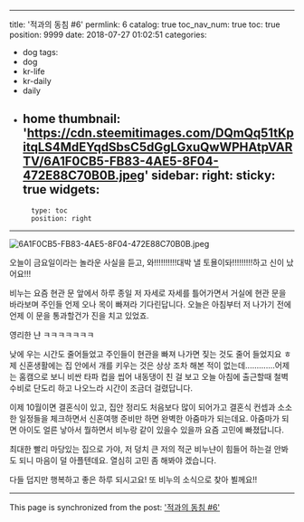 
---
title: '적과의 동침 #6'
permlink: 6
catalog: true
toc_nav_num: true
toc: true
position: 9999
date: 2018-07-27 01:02:51
categories:
- dog
tags:
- dog
- kr-life
- kr-daily
- daily
- home
thumbnail: 'https://cdn.steemitimages.com/DQmQq51tKpitqLS4MdEYqdSbsC5dGgLGxuQwWPHAtpVARTV/6A1F0CB5-FB83-4AE5-8F04-472E88C70B0B.jpeg'
sidebar:
    right:
        sticky: true
widgets:
    -
        type: toc
        position: right
---


![6A1F0CB5-FB83-4AE5-8F04-472E88C70B0B.jpeg](https://cdn.steemitimages.com/DQmQq51tKpitqLS4MdEYqdSbsC5dGgLGxuQwWPHAtpVARTV/6A1F0CB5-FB83-4AE5-8F04-472E88C70B0B.jpeg)

오늘이 금요일이라는 놀라운 사실을 듣고, 와!!!!!!!!!!대박 낼 토욜이돠!!!!!!!!!하고 신이 났어요!!!

비누는 요즘 현관 문 앞에서 하루 종일 저 자세로 자세를 틀어가면서 거실에 현관 문을 바라보며 주인들 언제 오나 목이 빠져라 기다린답니다. 오늘은 아침부터 저 나가기 전에 언제 이 문을 통과할건가 진을 치고 있었죠.

영리한 냔 ㅋㅋㅋㅋㅋㅋㅋ

낮에 우는 시간도 줄어들었고 주인들이 현관을 빠져 나가면 짖는 것도 줄어 들었지요 ㅎ 제 신혼생활에는 집 안에서 개를 키우는 것은 상상 조차 해본 적이 없는데.............어제는 홈캠으로 보니 비싼 타파 컵을 씹어 내동댕이 친 걸 보고 오늘 아침에 출근할때 철벽 수비로 단도리 하고 나오느라 시간이 조금더 걸렸답니다.

이제 10월이면 결혼식이 있고, 집안 정리도 처음보다 많이 되어가고 결혼식 컨셉과 소소한 일정들을 체크하면서 신혼여행 준비만 하면 완벽한 아줌마가 되는데요. 아줌마가 되면 아이도 얼른 낳아서 뭘하면서 비누랑 같이 있을수 있을까 요즘 고민에 빠졌답니다.

최대한 빨리 마당있는 집으로 가야, 저 덩치 큰 저의 적군 비누냔이 힘들어 하는걸 안봐도 되니 마음이 덜 아플텐데요. 열심히 고민 좀 해봐야 겠습니다.

다들 덥지만 행복하고 좋은 하루 되시고요!
또 비누의 소식으로 찾아 뵐께요!!

- - -

This page is synchronized from the post: ['적과의 동침 #6'](https://steemit.com/@kimseun/6)
